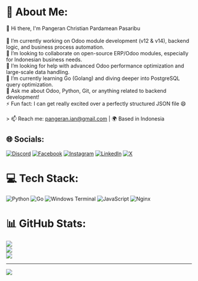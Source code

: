 # 💫 About Me:
👋 Hi there, I'm Pangeran Christian Pardamean Pasaribu<br><br>🔭 I’m currently working on Odoo module development (v12 & v14), backend logic, and business process automation.  <br>👯 I’m looking to collaborate on open-source ERP/Odoo modules, especially for Indonesian business needs.  <br>🤝 I’m looking for help with advanced Odoo performance optimization and large-scale data handling.  <br>🌱 I’m currently learning Go (Golang) and diving deeper into PostgreSQL query optimization.  <br>💬 Ask me about Odoo, Python, Git, or anything related to backend development!  <br>⚡ Fun fact: I can get really excited over a perfectly structured JSON file 😄<br><br>> 📫 Reach me: pangeran.ian@gmail.com | 🌍 Based in Indonesia<br>


## 🌐 Socials:
[![Discord](https://img.shields.io/badge/Discord-%237289DA.svg?logo=discord&logoColor=white)](https://discord.gg/pangeranpas) [![Facebook](https://img.shields.io/badge/Facebook-%231877F2.svg?logo=Facebook&logoColor=white)](https://facebook.com/pangeran.c.pasaribu) [![Instagram](https://img.shields.io/badge/Instagram-%23E4405F.svg?logo=Instagram&logoColor=white)](https://instagram.com/pangeranpas) [![LinkedIn](https://img.shields.io/badge/LinkedIn-%230077B5.svg?logo=linkedin&logoColor=white)](https://linkedin.com/in/pangeranpas) [![X](https://img.shields.io/badge/X-black.svg?logo=X&logoColor=white)](https://x.com/pangeranpas) 

# 💻 Tech Stack:
![Python](https://img.shields.io/badge/python-3670A0?style=for-the-badge&logo=python&logoColor=ffdd54) ![Go](https://img.shields.io/badge/go-%2300ADD8.svg?style=for-the-badge&logo=go&logoColor=white) ![Windows Terminal](https://img.shields.io/badge/Windows%20Terminal-%234D4D4D.svg?style=for-the-badge&logo=windows-terminal&logoColor=white) ![JavaScript](https://img.shields.io/badge/javascript-%23323330.svg?style=for-the-badge&logo=javascript&logoColor=%23F7DF1E) ![Nginx](https://img.shields.io/badge/nginx-%23009639.svg?style=for-the-badge&logo=nginx&logoColor=white)
# 📊 GitHub Stats:
![](https://github-readme-stats.vercel.app/api?username=pangeranpas&theme=dark&hide_border=false&include_all_commits=false&count_private=false)<br/>
![](https://nirzak-streak-stats.vercel.app/?user=pangeranpas&theme=dark&hide_border=false)<br/>
![](https://github-readme-stats.vercel.app/api/top-langs/?username=pangeranpas&theme=dark&hide_border=false&include_all_commits=false&count_private=false&layout=compact)

---
[![](https://visitcount.itsvg.in/api?id=pangeranpas&icon=0&color=0)](https://visitcount.itsvg.in)

<!-- Proudly created with GPRM ( https://gprm.itsvg.in ) -->
